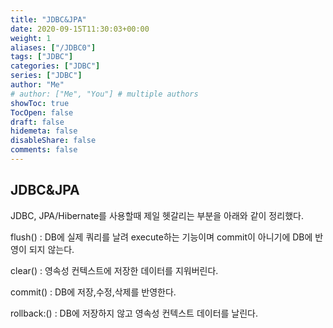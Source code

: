 ```yaml
---
title: "JDBC&JPA"
date: 2020-09-15T11:30:03+00:00
weight: 1
aliases: ["/JDBC0"]
tags: ["JDBC"]
categories: ["JDBC"]
series: ["JDBC"]
author: "Me"
# author: ["Me", "You"] # multiple authors
showToc: true
TocOpen: false
draft: false
hidemeta: false
disableShare: false
comments: false
---
```


## JDBC&JPA

JDBC, JPA/Hibernate를 사용할때 제일 헷갈리는 부분을 아래와 같이 정리했다. 

flush() : DB에 실제 쿼리를 날려 execute하는 기능이며 commit이 아니기에 DB에 반영이 되지 않는다. 

clear() : 영속성 컨텍스트에 저장한 데이터를 지워버린다.

commit() : DB에 저장,수정,삭제를 반영한다. 

rollback:() : DB에 저장하지 않고 영속성 컨텍스트 데이터를 날린다.
